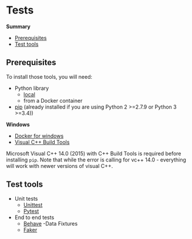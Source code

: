 # Tests

<!-- START doctoc generated TOC please keep comment here to allow auto update -->
<!-- DON'T EDIT THIS SECTION, INSTEAD RE-RUN doctoc TO UPDATE -->
**Summary**

- [Prerequisites](#prerequisites)
- [Test tools](#test-tools)

<!-- END doctoc generated TOC please keep comment here to allow auto update -->

## Prerequisites

To install those tools, you will need:
- Python library
    - [local](https://www.python.org/downloads/)
    - from a Docker container
- [pip](https://pip.pypa.io/en/stable/installing/) (already installed if you are using Python 2 >=2.7.9 or Python 3 >=3.4))

**Windows**

- [Docker for windows](https://docs.docker.com/docker-for-windows/)
- [Visual C++ Build Tools](https://visualstudio.microsoft.com/visual-cpp-build-tools/)

Microsoft Visual C++ 14.0 (2015) with C++ Build Tools is required before installing `pip`.
Note that while the error is calling for vc++ 14.0 - everything will work with newer versions of visual C++.

## Test tools

- Unit tests
    - [Unittest](Unit/unittest/README.md)
    - [Pytest](Unit/Pytest/README.md)
- End to end tests
    - [Behave](EndToEnd/Behave/README.md)
-Data Fixtures
    - [Faker](DataFixtures/Faker/README.md)
